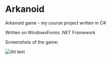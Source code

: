 # Arkanoid
Arkanoid game - my course project written in C#

Written on WindowsForms .NET Framework

Screenshots of the game:

![Alt text](https://sun9-65.userapi.com/impg/rEysvfIeaVfGPUzEeogic5JHSP5bizW5bdLBDg/_15GHqieaFU.jpg?size=750x1506&quality=96&sign=283b6853fccbbe76067ee11a8ad2b8d2&type=album "Screeshots of game forms")
